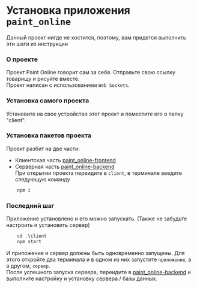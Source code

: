 # Установка приложения `paint_online`
Данный проект нигде не хостится, поэтому, вам придется выполнить эти шаги из инструкции

### О проекте
Проект Paint Online говорит сам за себя. Отправьте свою ссылку товарищу и рисуйте вместе.   
Проект написан с использованием `Web Sockets`.

### Установка самого проекта
Установите на свое устройство этот проект и поместите его в папку "client".

### Установка пакетов проекта
Проект разбит на две части:
+ Клиентская часть [paint_online-frontend](https://github.com/seishunn/paint_online-frontend)
+ Серверная часть  [paint_online-backend](https://github.com/seishunn/paint_online-backend)    
  При открытии проекта переидите в `client`, в терминале введите следующую команду
```js 
    npm i
```

### Последний шаг
Приложение установлено и его можно запускать. (Также не забудьте настроить и установить сервер)
```js
    cd .\client
    npm start
```
И приложение и сервер должны быть одновременно запущены. Для этого откройте два терминала и в одном из них запустите `приложение`, а в другом, `сервер`.   
После успешного запуска сервера, переидите в [paint_online-backend](https://github.com/seishunn/paint_online-backend) и выполните настройку и установку сервера / базы данных.

